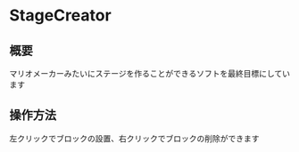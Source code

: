 # StageCreator

## 概要
マリオメーカーみたいにステージを作ることができるソフトを最終目標にしています

## 操作方法
左クリックでブロックの設置、右クリックでブロックの削除ができます
